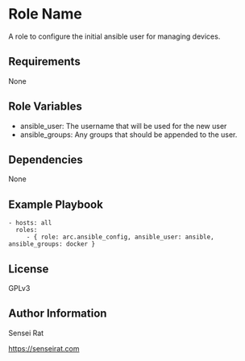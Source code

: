 Role Name
=========

A role to configure the initial ansible user for managing devices.

Requirements
------------

None

Role Variables
--------------

* ansible_user: The username that will be used for the new user
* ansible_groups: Any groups that should be appended to the user.

Dependencies
------------

None

Example Playbook
----------------

    - hosts: all
      roles:
         - { role: arc.ansible_config, ansible_user: ansible, ansible_groups: docker }

License
-------

GPLv3

Author Information
------------------

Sensei Rat

https://senseirat.com

